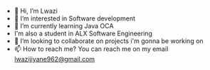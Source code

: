 - 👋 Hi, I’m Lwazi
- 👀 I’m interested in Software development 
- 🌱 I’m currently learning Java OCA
- I'm also a student in ALX Software Engineering 
- 💞️ I’m looking to collaborate on projects i'm gonna be working on
- 📫 How to reach me? You can reach me on my email lwazijiyane962@gmail.com

<!---
Lwazman/Lwazman is a ✨ special ✨ repository because its `README.md` (this file) appears on your GitHub profile.
You can click the Preview link to take a look at your changes.
--->
